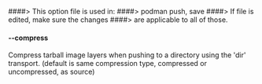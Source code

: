 ####> This option file is used in:
####>   podman push, save
####> If file is edited, make sure the changes
####> are applicable to all of those.
#### **--compress**

Compress tarball image layers when pushing to a directory using the 'dir' transport. (default is same compression type, compressed or uncompressed, as source)
